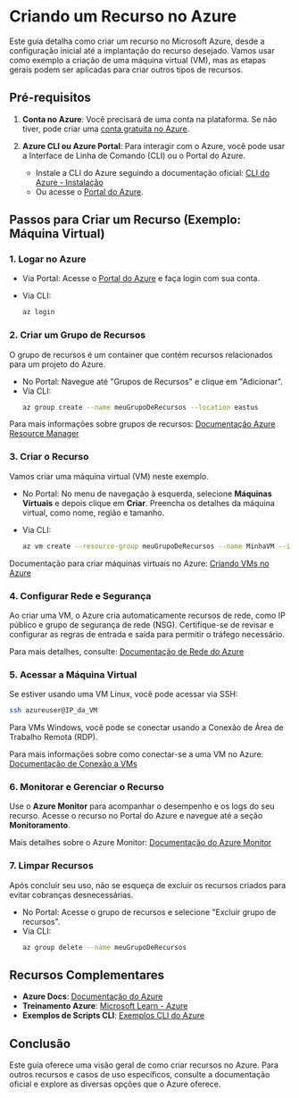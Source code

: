 # Criando um Recurso no Azure

Este guia detalha como criar um recurso no Microsoft Azure, desde a configuração inicial até a implantação do recurso desejado. Vamos usar como exemplo a criação de uma máquina virtual (VM), mas as etapas gerais podem ser aplicadas para criar outros tipos de recursos.

## Pré-requisitos

1. **Conta no Azure**: Você precisará de uma conta na plataforma. Se não tiver, pode criar uma [conta gratuita no Azure](https://azure.microsoft.com/free/).
2. **Azure CLI ou Azure Portal**: Para interagir com o Azure, você pode usar a Interface de Linha de Comando (CLI) ou o Portal do Azure.

   - Instale a CLI do Azure seguindo a documentação oficial: [CLI do Azure - Instalação](https://learn.microsoft.com/cli/azure/install-azure-cli)
   - Ou acesse o [Portal do Azure](https://portal.azure.com).
## Passos para Criar um Recurso (Exemplo: Máquina Virtual)

### 1. Logar no Azure

- Via Portal: Acesse o [Portal do Azure](https://portal.azure.com) e faça login com sua conta.

- Via CLI:
    ```bash
    az login
    ```

### 2. Criar um Grupo de Recursos

O grupo de recursos é um container que contém recursos relacionados para um projeto do Azure.

- No Portal: Navegue até "Grupos de Recursos" e clique em "Adicionar".
- Via CLI:
    ```bash
    az group create --name meuGrupoDeRecursos --location eastus
    ```

Para mais informações sobre grupos de recursos: [Documentação Azure Resource Manager](https://learn.microsoft.com/azure/azure-resource-manager/management/overview)

### 3. Criar o Recurso

Vamos criar uma máquina virtual (VM) neste exemplo.

- No Portal: No menu de navegação à esquerda, selecione **Máquinas Virtuais** e depois clique em **Criar**. Preencha os detalhes da máquina virtual, como nome, região e tamanho.

- Via CLI:
    ```bash
    az vm create --resource-group meuGrupoDeRecursos --name MinhaVM --image UbuntuLTS --admin-username azureuser --generate-ssh-keys
    ```

Documentação para criar máquinas virtuais no Azure: [Criando VMs no Azure](https://learn.microsoft.com/azure/virtual-machines/linux/quick-create-cli)

### 4. Configurar Rede e Segurança

Ao criar uma VM, o Azure cria automaticamente recursos de rede, como IP público e grupo de segurança de rede (NSG). Certifique-se de revisar e configurar as regras de entrada e saída para permitir o tráfego necessário.

Para mais detalhes, consulte: [Documentação de Rede do Azure](https://learn.microsoft.com/azure/virtual-network/virtual-networks-overview)

### 5. Acessar a Máquina Virtual

Se estiver usando uma VM Linux, você pode acessar via SSH:

```bash
ssh azureuser@IP_da_VM
```

Para VMs Windows, você pode se conectar usando a Conexão de Área de Trabalho Remota (RDP).

Para mais informações sobre como conectar-se a uma VM no Azure: [Documentação de Conexão a VMs](https://learn.microsoft.com/azure/virtual-machines/linux/ssh-from-windows)

### 6. Monitorar e Gerenciar o Recurso

Use o **Azure Monitor** para acompanhar o desempenho e os logs do seu recurso. Acesse o recurso no Portal do Azure e navegue até a seção **Monitoramento**.

Mais detalhes sobre o Azure Monitor: [Documentação do Azure Monitor](https://learn.microsoft.com/azure/azure-monitor/overview)

### 7. Limpar Recursos

Após concluir seu uso, não se esqueça de excluir os recursos criados para evitar cobranças desnecessárias.

- No Portal: Acesse o grupo de recursos e selecione "Excluir grupo de recursos".
- Via CLI:
    ```bash
    az group delete --name meuGrupoDeRecursos
    ```

## Recursos Complementares

- **Azure Docs**: [Documentação do Azure](https://learn.microsoft.com/azure/)
- **Treinamento Azure**: [Microsoft Learn - Azure](https://learn.microsoft.com/training/paths/azure-fundamentals/)
- **Exemplos de Scripts CLI**: [Exemplos CLI do Azure](https://learn.microsoft.com/cli/azure/azure-cli-samples)

## Conclusão

Este guia oferece uma visão geral de como criar recursos no Azure. Para outros recursos e casos de uso específicos, consulte a documentação oficial e explore as diversas opções que o Azure oferece.
